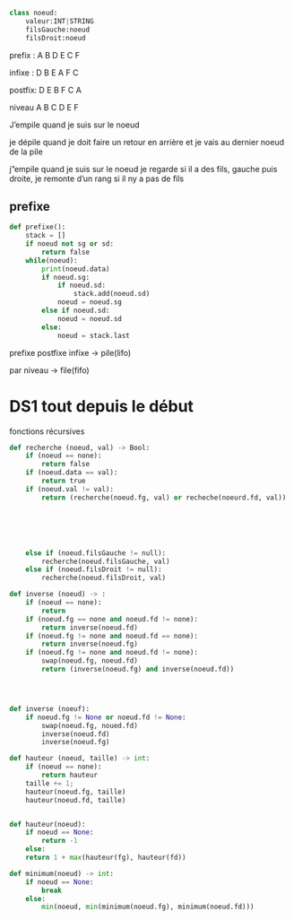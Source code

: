 ```python
class noeud:
	valeur:INT|STRING
	filsGauche:noeud
	filsDroit:noeud
```

prefix : A B D E C F

infixe : D B E A F C

postfix: D E B F C A

niveau A B C D E F

J’empile quand je suis sur le noeud

je dépile quand je doit faire un retour en arrière et je vais au dernier noeud de la pile

j”empile quand je suis sur le noeud je regarde si il a des fils, gauche puis droite, je remonte d’un rang si il ny a pas de fils

## prefixe

```python
def prefixe():
	stack = []
	if noeud not sg or sd:
		return false
	while(noeud):
		print(noeud.data)
		if noeud.sg:
			if noeud.sd:
				stack.add(noeud.sd)
			noeud = noeud.sg
		else if noeud.sd:
			noeud = noeud.sd
		else:
			noeud = stack.last
```

prefixe postfixe infixe → pile(lifo)

par niveau → file(fifo)

# DS1 tout depuis le début

fonctions récursives

```python
def recherche (noeud, val) -> Bool:
	if (noeud == none):
		return false
	if (noeud.data == val):
		return true
	if (noeud.val != val):
		return (recherche(noeud.fg, val) or recheche(noeurd.fd, val))






	else if (noeud.filsGauche != null):
		recherche(noeud.filsGauche, val)
	else if (noeud.filsDroit != null):
		recherche(noeud.filsDroit, val) 
```

``` python 
def inverse (noeud) -> :
	if (noeud == none):
		return
	if (noeud.fg == none and noeud.fd != none):
		return inverse(noeud.fd)
	if (noeud.fg != none and noeud.fd == none):
		return inverse(noeud.fg)
	if (noeud.fg != none and noeud.fd != none):
		swap(noeud.fg, noeud.fd)
		return (inverse(noeud.fg) and inverse(noeud.fd))




def inverse (noeuf):
	if noeud.fg != None or noeud.fd != None:
		swap(noeud.fg, noued.fd)
		inverse(noeud.fd)
		inverse(noeud.fg)


```

```python
def hauteur (noeud, taille) -> int:
	if (noeud == none):
		return hauteur
	taille += 1;
	hauteur(noeud.fg, taille)
	hauteur(noeud.fd, taille)


def hauteur(noeud):
	if noeud == None:
		return -1
	else:
	return 1 + max(hauteur(fg), hauteur(fd))

```


```python
def minimum(noeud) -> int:
	if noeud == None:
		break
	else:
		min(noeud, min(minimum(noeud.fg), minimum(noeud.fd)))
```